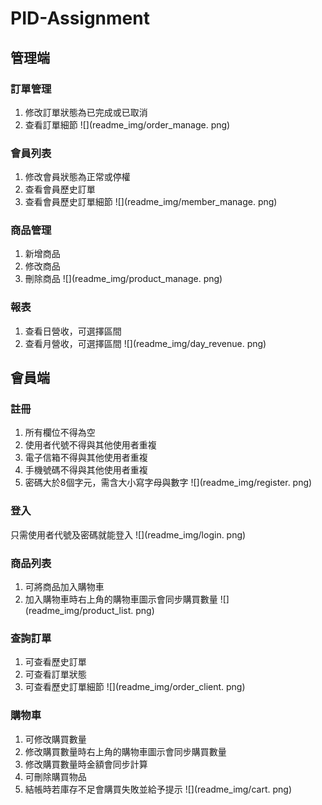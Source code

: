 # PID-Assignment
## 管理端
### 訂單管理
1. 修改訂單狀態為已完成或已取消
1. 查看訂單細節
![](readme_img/order_manage. png)
### 會員列表
1. 修改會員狀態為正常或停權
1. 查看會員歷史訂單
1. 查看會員歷史訂單細節
![](readme_img/member_manage. png)
### 商品管理
1. 新增商品
1. 修改商品
1. 刪除商品
![](readme_img/product_manage. png)
### 報表
1. 查看日營收，可選擇區間
1. 查看月營收，可選擇區間
![](readme_img/day_revenue. png)
## 會員端
### 註冊
1. 所有欄位不得為空
1. 使用者代號不得與其他使用者重複
1. 電子信箱不得與其他使用者重複
1. 手機號碼不得與其他使用者重複
1. 密碼大於8個字元，需含大小寫字母與數字
![](readme_img/register. png)
### 登入
只需使用者代號及密碼就能登入
![](readme_img/login. png)
### 商品列表
1. 可將商品加入購物車
1. 加入購物車時右上角的購物車圖示會同步購買數量
![](readme_img/product_list. png)
### 查詢訂單
1. 可查看歷史訂單
1. 可查看訂單狀態
1. 可查看歷史訂單細節
![](readme_img/order_client. png)
### 購物車
1. 可修改購買數量
1. 修改購買數量時右上角的購物車圖示會同步購買數量
1. 修改購買數量時金額會同步計算
1. 可刪除購買物品
1. 結帳時若庫存不足會購買失敗並給予提示
![](readme_img/cart. png)